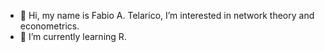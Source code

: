 - 👋 Hi, my name is Fabio A. Telarico, I’m interested in network theory and econometrics.
- 🌱 I’m currently learning R.

<!---
FATelarico/FATelarico is a ✨ special ✨ repository because its `README.md` (this file) appears on your GitHub profile.
You can click the Preview link to take a look at your changes.
--->

